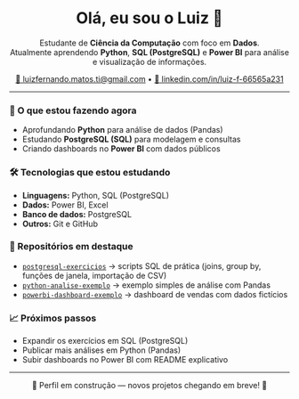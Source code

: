 <h1 align="center">Olá, eu sou o Luiz 👋</h1>

<p align="center">
Estudante de <b>Ciência da Computação</b> com foco em <b>Dados</b>.<br/>
Atualmente aprendendo <b>Python</b>, <b>SQL (PostgreSQL)</b> e <b>Power BI</b> para análise e visualização de informações.
</p>

<p align="center">
  <a href="mailto:luizfernando.matos.ti@gmail.com">📧 luizfernando.matos.ti@gmail.com</a> •
  <a href="https://www.linkedin.com/in/luiz-f-66565a231">💼 linkedin.com/in/luiz-f-66565a231</a>
</p>

---

### 🚀 O que estou fazendo agora
- Aprofundando **Python** para análise de dados (Pandas)
- Estudando **PostgreSQL (SQL)** para modelagem e consultas
- Criando dashboards no **Power BI** com dados públicos

### 🛠️ Tecnologias que estou estudando
- **Linguagens:** Python, SQL (PostgreSQL)  
- **Dados:** Power BI, Excel  
- **Banco de dados:** PostgreSQL  
- **Outros:** Git e GitHub

### 📌 Repositórios em destaque
- [`postgresql-exercicios`](https://github.com/LuizFProgramming/postgresql-exercicios) → scripts SQL de prática (joins, group by, funções de janela, importação de CSV)  
- [`python-analise-exemplo`](-) → exemplo simples de análise com Pandas  
- [`powerbi-dashboard-exemplo`](-) → dashboard de vendas com dados fictícios  

### 📈 Próximos passos
- Expandir os exercícios em SQL (PostgreSQL)  
- Publicar mais análises em Python (Pandas)  
- Subir dashboards no Power BI com README explicativo

---

<p align="center">
🚧 Perfil em construção — novos projetos chegando em breve! 🚧
</p>
